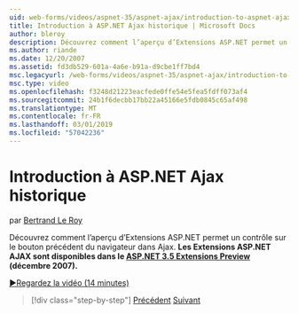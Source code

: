 ```yaml
---
uid: web-forms/videos/aspnet-35/aspnet-ajax/introduction-to-aspnet-ajax-history
title: Introduction à ASP.NET Ajax historique | Microsoft Docs
author: bleroy
description: Découvrez comment l’aperçu d’Extensions ASP.NET permet un contrôle sur le bouton précédent du navigateur dans Ajax. Les Extensions ASP.NET AJAX sont disponibles dans le Extens 3.5 ASP.NET...
ms.author: riande
ms.date: 12/20/2007
ms.assetid: fd3db529-601a-4a6e-b91a-d9cbe1ff7bd4
msc.legacyurl: /web-forms/videos/aspnet-35/aspnet-ajax/introduction-to-aspnet-ajax-history
msc.type: video
ms.openlocfilehash: f3248d21223eacfede0ffe54e5fea5fdff073af4
ms.sourcegitcommit: 24b1f6decbb17bb22a45166e5fdb0845c65af498
ms.translationtype: MT
ms.contentlocale: fr-FR
ms.lasthandoff: 03/01/2019
ms.locfileid: "57042236"
---
```

<a name="introduction-to-aspnet-ajax-history"></a>Introduction à ASP.NET Ajax historique
====================
par [Bertrand Le Roy](https://github.com/bleroy)

Découvrez comment l’aperçu d’Extensions ASP.NET permet un contrôle sur le bouton précédent du navigateur dans Ajax. **Les Extensions ASP.NET AJAX sont disponibles dans le [ASP.NET 3.5 Extensions Preview](https://www.asp.net/downloads/35-sp1#find) (décembre 2007).**

[&#9654;Regardez la vidéo (14 minutes)](https://channel9.msdn.com/Blogs/ASP-NET-Site-Videos/introduction-to-aspnet-ajax-history)

> [!div class="step-by-step"]
> [Précédent](adonet-data-services-with-aspnet-ajax-support.md)
> [Suivant](using-script-combining-to-improve-ajax-performance.md)
